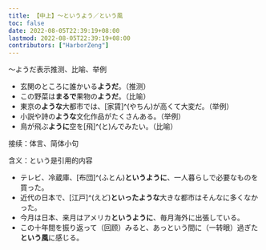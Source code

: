 ```yaml
---
title: 【中上】～というよう／という風
toc: false
date: 2022-08-05T22:39:19+08:00
lastmod: 2022-08-05T22:39:19+08:00
contributors: ["HarborZeng"]
---
```


 ～ようだ表示推测、比喻、举例

 - 玄関のところに誰かいる**ようだ**。（推测）
 - この野菜は**まるで**果物の**ようだ**。（比喻）
 - 東京の**ような**大都市では、[家賃]^(やちん)が高くて大変だ。（举例）
 - 小説や詩の**ような**文化作品がたくさんある。（举例）
 - 鳥が飛ぶ**ように**空を[飛]^(と)んでみたい。（比喻）

接续：体言、简体小句

含义：という是引用的内容

- テレビ、冷蔵庫、[布団]^(ふとん)**というように**、一人暮らしで必要なものを買った。
- 近代の日本で、[江戸]^(えど)**といったような**大きな都市はそんなに多くなかった。
- 今月は日本、来月はアメリカ**というように**、毎月海外に出張している。
- この十年間を振り返って（回顾）みると、あっという間に（一转眼）過ぎた**という風**に感じる。

